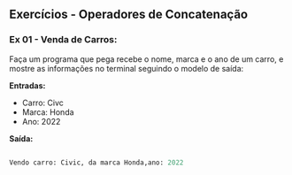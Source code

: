 
## Exercícios -  Operadores de Concatenação


### Ex 01 - Venda de Carros:

Faça um programa que pega recebe o nome, marca e o ano de um carro, e mostre as informações no terminal seguindo o modelo de saída:


**Entradas:**

- Carro: Civc
- Marca: Honda
- Ano: 2022

**Saída:**
```python

Vendo carro: Civic, da marca Honda,ano: 2022

```
<!--stackedit_data:
eyJoaXN0b3J5IjpbMzYwMzkyMzcsMTUwOTAzODM4Nl19
-->